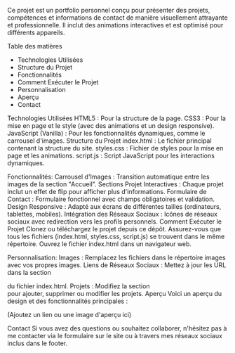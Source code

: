 Ce projet est un portfolio personnel conçu pour présenter des projets, compétences et informations de contact de manière visuellement attrayante et professionnelle. Il inclut des animations interactives et est optimisé pour différents appareils.

Table des matières
- Technologies Utilisées
- Structure du Projet
- Fonctionnalités
- Comment Exécuter le Projet
- Personnalisation
- Aperçu
- Contact
  
Technologies Utilisées
HTML5 : Pour la structure de la page.
CSS3 : Pour la mise en page et le style (avec des animations et un design responsive).
JavaScript (Vanilla) : Pour les fonctionnalités dynamiques, comme le carrousel d'images.
Structure du Projet
index.html : Le fichier principal contenant la structure du site.
styles.css : Fichier de styles pour la mise en page et les animations.
script.js : Script JavaScript pour les interactions dynamiques.

Fonctionnalités:
Carrousel d'Images : Transition automatique entre les images de la section "Accueil".
Sections Projet Interactives : Chaque projet inclut un effet de flip pour afficher plus d'informations.
Formulaire de Contact : Formulaire fonctionnel avec champs obligatoires et validation.
Design Responsive : Adapté aux écrans de différentes tailles (ordinateurs, tablettes, mobiles).
Intégration des Réseaux Sociaux : Icônes de réseaux sociaux avec redirection vers les profils personnels.
Comment Exécuter le Projet
Clonez ou téléchargez le projet depuis ce dépôt.
Assurez-vous que tous les fichiers (index.html, styles.css, script.js) se trouvent dans le même répertoire.
Ouvrez le fichier index.html dans un navigateur web.

Personnalisation:
Images : Remplacez les fichiers dans le répertoire images avec vos propres images.
Liens de Réseaux Sociaux : Mettez à jour les URL dans la section <footer> du fichier index.html.
Projets : Modifiez la section <section id="projets"> pour ajouter, supprimer ou modifier les projets.
Aperçu
Voici un aperçu du design et des fonctionnalités principales :

(Ajoutez un lien ou une image d'aperçu ici)

Contact
Si vous avez des questions ou souhaitez collaborer, n'hésitez pas à me contacter via le formulaire sur le site ou à travers mes réseaux sociaux inclus dans le footer.
